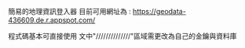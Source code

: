 簡易的地理資訊登入器
目前可用網址為 : https://geodata-436609.de.r.appspot.com/

程式碼基本可直接使用
文中"//////////////"區域需更改為自己的金鑰與資料庫
